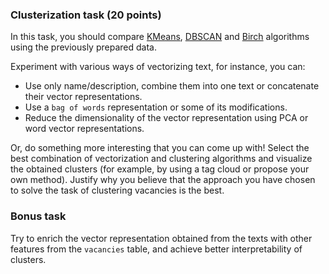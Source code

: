 ### Clusterization task (20 points)
In this task, you should compare [KMeans](http://scikit-learn.org/stable/modules/generated/sklearn.cluster.KMeans.html), 
[DBSCAN](http://scikit-learn.org/stable/modules/generated/sklearn.cluster.DBSCAN.html) and 
[Birch](http://scikit-learn.org/stable/modules/generated/sklearn.cluster.Birch.html) algorithms 
using the previously prepared data.

Experiment with various ways of vectorizing text, for instance, you can:
 * Use only name/description, combine them into one text or concatenate their vector representations.
 * Use a `bag of words` representation or some of its modifications.
 * Reduce the dimensionality of the vector representation using PCA or word vector representations.

Or, do something more interesting that you can come up with! 
Select the best combination of vectorization and clustering algorithms and visualize the obtained clusters 
(for example, by using a tag cloud or propose your own method). 
Justify why you believe that the approach you have chosen to solve the task of clustering vacancies is the best.

### Bonus task
Try to enrich the vector representation obtained from the texts 
with other features from the `vacancies` table, and achieve better interpretability of clusters.

